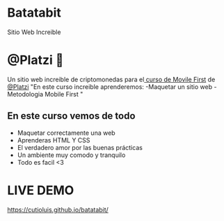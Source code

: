 # Batatabit
Sitio Web Increible
# @Platzi 💚
Un sitio web increible de criptomonedas para el[ curso de Movile First](https://platzi.com/cursos/frontend/ " curso de Movile First") de [@Platzi](https://platzi.com/ "Platzi")
"En este curso increible aprenderemos:
 -Maquetar un sitio web 
 -Metodologia Mobile First
"

## En este curso vemos de todo
* Maquetar correctamente una web
* Aprenderas HTML Y CSS
* El verdadero amor por las buenas prácticas
* Un ambiente muy comodo y tranquilo
* Todo es facil <3

# LIVE DEMO
https://cutioluis.github.io/batatabit/

